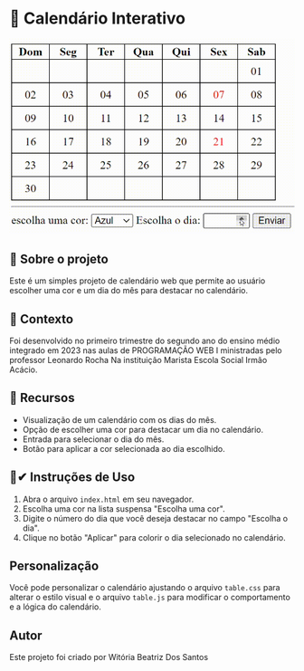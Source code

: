 
# 📆 Calendário Interativo 


<img src="imgs/Funcionando.gif">

## 📌 Sobre o projeto 

Este é um simples projeto de calendário web que permite ao usuário escolher uma cor e um dia do mês para destacar no calendário.

## 📝 Contexto

Foi desenvolvido no primeiro trimestre do segundo ano do ensino médio integrado em 2023 nas aulas de PROGRAMAÇÃO WEB I ministradas pelo professor Leonardo Rocha Na instituição Marista Escola Social Irmão Acácio.

## 📎 Recursos

- Visualização de um calendário com os dias do mês.
- Opção de escolher uma cor para destacar um dia no calendário.
- Entrada para selecionar o dia do mês.
- Botão para aplicar a cor selecionada ao dia escolhido.

## 🤖✔ Instruções de Uso

1. Abra o arquivo `index.html` em seu navegador.
2. Escolha uma cor na lista suspensa "Escolha uma cor".
3. Digite o número do dia que você deseja destacar no campo "Escolha o dia".
4. Clique no botão "Aplicar" para colorir o dia selecionado no calendário.

## Personalização

Você pode personalizar o calendário ajustando o arquivo `table.css` para alterar o estilo visual e o arquivo `table.js` para modificar o comportamento e a lógica do calendário.

## Autor
Este projeto foi criado por Witória Beatriz Dos Santos
